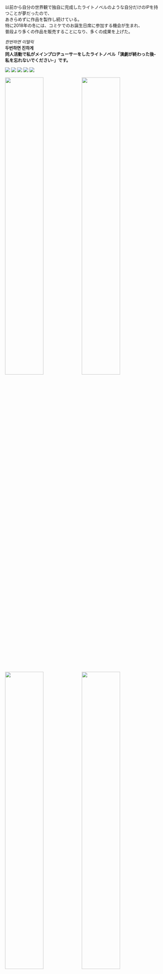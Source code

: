 以前から自分の世界観で独自に完成したライトノベルのような自分だけのIPを持つことが夢だったので、  
あきらめずに作品を製作し続けている。  
特に2018年の冬には、コミケでのお誕生日席に参加する機会が生まれ、  
普段より多くの作品を販売することになり、多くの成果を上げた。  

_한번하면 이텔릭_  
__두번하면 진하게__  
__同人活動で私がメインプロヂューサーをしたライトノベル「演劇が終わった後-私を忘れないでください-」です。__  


<img src="./gennkou1/hyou/mae.jpg">  
<img src="./gennkou2/hyou/mae.jpg">  
<img src="./gennkou3/hyou/mae.jpg">  
<img src="./gennkou4/hyou/mae.jpg">  
<img src="./gennkou5/hyou/mae.jpg">  

<img src="./gennkou1/320.jpg" width="50%"><img src="./gennkou1/3.jpg" width="50%">    
<img src="./gennkou2/286.jpg" width="50%"><img src="./gennkou2/3.jpg" width="50%"> 
<img src="./gennkou3/276.jpg" width="50%"><img src="./gennkou3/3.jpg" width="50%"> 
<img src="./gennkou4/239.jpg" width="50%"><img src="./gennkou4/3.jpg" width="50%"> 
<img src="./gennkou5/320.jpg" width="50%"><img src="./gennkou5/3.jpg" width="50%"> 
              __目次と後ろのページ__  
  
 
  
# １巻  
  
<img src="./gennkou1/5.jpg" width="50%"><img src="./gennkou1/4.jpg" width="50%">   
<img src="./gennkou1/7.jpg" width="50%"><img src="./gennkou1/6.jpg" width="50%">   
  
```
  
  「こんにちは」
  ドアを開けて入ると、馴染みの女が座っていた。
  彼女は突然の来訪にも動かず、作業していた手を止めて俺に笑いかけてきた。
```
  
  
# 2巻  
  
<img src="./gennkou2/5.jpg" width="50%"><img src="./gennkou2/4.jpg" width="50%">   
<img src="./gennkou2/7.png" width="50%"><img src="./gennkou2/6.png" width="50%">  


# 3巻  
  
<img src="./gennkou3/5.jpg" width="50%"><img src="./gennkou3/4.jpg" width="50%">   
<img src="./gennkou3/7.png" width="50%"><img src="./gennkou3/6.png" width="50%">  

# 4巻  
  
<img src="./gennkou4/5.jpg" width="50%"><img src="./gennkou4/4.jpg" width="50%">   
<img src="./gennkou4/7.png" width="50%"><img src="./gennkou4/6.png" width="50%">  

# 5巻  
  
<img src="./gennkou5/5.jpg" width="50%"><img src="./gennkou5/4.jpg" width="50%">   
<img src="./gennkou5/7.png" width="50%"><img src="./gennkou5/6.png" width="50%">  

詳しい内容のサイト
[サイト](http://ncode.syosetu.com/n0034dw/)  


# 設定集＃１　春の姫  
  
<img src="./settei/ed0004.jpg" width="50%"><img src="./settei/ed0003.jpg" width="50%">  
<img src="./settei/ed0006.jpg" width="50%"><img src="./settei/ed0007.jpg" width="50%">  
<img src="./settei/ed0008.jpg" width="50%"><img src="./settei/ed0009.jpg" width="50%">   
<img src="./settei/ed0010.jpg" width="50%"><img src="./settei/ed0011.jpg" width="50%">   
<img src="./settei/ed0012.jpg" width="50%"><img src="./settei/ed0013.jpg" width="50%">   
<img src="./settei/ed0014.jpg" width="50%"><img src="./settei/ed0015.jpg" width="50%">   
<img src="./settei/ed0016.jpg" width="50%"><img src="./settei/ed0017.jpg" width="50%">   
<img src="./settei/ed0035.jpg" width="50%"><img src="./settei/ed0036.jpg" width="50%">   
<img src="./settei/ed0037.jpg" width="50%"><img src="./settei/ed0038.jpg" width="50%">   
<img src="./settei/ed0039.jpg" width="50%"><img src="./settei/ed0040.jpg" width="50%">   
<img src="./settei/ed0046.jpg" width="50%"><img src="./settei/ed0047.jpg" width="50%">   
<img src="./settei/ed0048.jpg" width="50%"><img src="./settei/ed0049.jpg" width="50%">   
<img src="./settei/ed0090.jpg" width="50%"><img src="./settei/ed0091.jpg" width="50%">   
<img src="./settei/ed0109.jpg" width="50%"><img src="./settei/ed0110.jpg" width="50%">   
<img src="./settei/ed0115.jpg" width="50%"><img src="./settei/ed0120.jpg" width="50%">   
  
  
  
  
<img src="./settei/ed0094.jpg" width="50%"><img src="./settei/ed0093.jpg" width="50%">   

OST Sample
  
[![](http://img.youtube.com/vi/bQ4B4UH3kyk/0.jpg)](http://www.youtube.com/watch?v=bQ4B4UH3kyk)  

